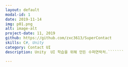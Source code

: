 ```yaml
---
layout: default
modal-id: 1
date: 2019-11-14
img: p01.png
alt: image-alt
project-date: 11, 2019
github: https://github.com/zxc3613/SuperContact
skills: C#, Unity
category: Contact UI
description: Unity  UI 학습을 위해 만든 수퍼연락처.```````

---
```

